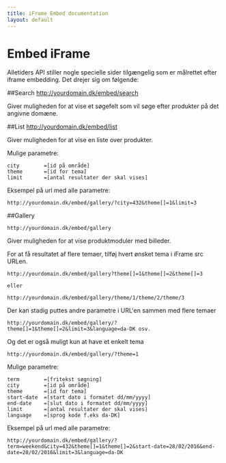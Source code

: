 ```yaml
---
title: iFrame Embed documentation
layout: default
---
```


# Embed iFrame

Alletiders API stiller nogle specielle sider tilgængelig som er målrettet efter iframe embedding. Det drejer sig om følgende:

##Search
	http://yourdomain.dk/embed/search

Giver muligheden for at vise et søgefelt som vil søge efter produkter på det angivne domæne.

##List
	http://yourdomain.dk/embed/list
	
Giver muligheden for at vise en liste over produkter.

Mulige parametre:

	city		=[id på område]
	theme		=[id for tema]
	limit		=[antal resultater der skal vises]
	
Eksempel på url med alle parametre:

	http://yourdomain.dk/embed/gallery/?city=432&theme[]=1&limit=3

##Gallery

	http://yourdomain.dk/embed/gallery

Giver muligheden for at vise produktmoduler med billeder.

For at få resultatet af flere temaer, tilføj hvert ønsket tema i iFrame src URLen.

	http://yourdomain.dk/embed/gallery?theme[]=1&theme[]=2&theme[]=3

	eller

	http://yourdomain.dk/embed/gallery/theme/1/theme/2/theme/3

Der kan stadig puttes andre parametre i URL'en sammen med flere temaer

	http://yourdomain.dk/embed/gallery/?theme[]=1&theme[]=2&limit=3&language=da-DK osv.

Og det er også muligt kun at have et enkelt tema

	http://yourdomain.dk/embed/gallery/?theme=1

Mulige parametre:

	term		=[fritekst søgning]
	city		=[id på område]
	theme		=[id for tema]
	start-date	=[start dato i formatet dd/mm/yyyy]
	end-date	=[slut dato i formatet dd/mm/yyyy]
	limit		=[antal resultater der skal vises]
	language	=[sprog kode f.eks da-DK]

Eksempel på url med alle parametre:

	http://yourdomain.dk/embed/gallery/?term=weekend&city=432&theme[]=1&theme[]=2&start-date=28/02/2016&end-date=28/02/2016&limit=3&language=da-DK
